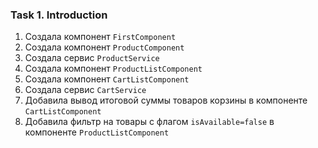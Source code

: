 ### Task 1. Introduction
1. Создала компонент `FirstComponent`
2. Создала компонент `ProductComponent`
3. Создала сервис `ProductService`
4. Создала компонент `ProductListComponent`
5. Создала компонент `CartListComponent`
6. Создала сервис `CartService`
7. Добавила вывод итоговой суммы товаров корзины в компоненте `CartListComponent`
8. Добавила фильтр на товары с флагом `isAvailable=false` в компоненте `ProductListComponent`
